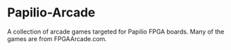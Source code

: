 Papilio-Arcade
==============

A collection of arcade games targeted for Papilio FPGA boards. Many of the games are from FPGAArcade.com.

